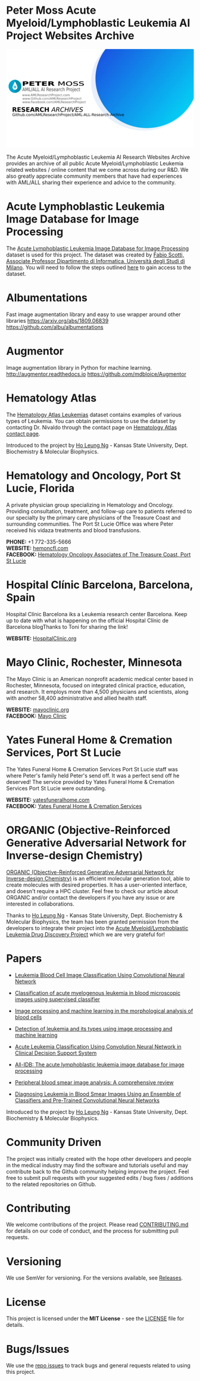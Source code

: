 # Peter Moss Acute Myeloid/Lymphoblastic Leukemia AI Project Websites Archive

![Peter Moss Acute Myeloid/Lymphoblastic Leukemia AI Research Project Archive](Media/Images/research-archives-banner.png)

The Acute Myeloid/Lymphoblastic Leukemia AI Research Websites Archive provides an archive of all public Acute Myeloid/Lymphoblastic Leukemia related websites / online content that we come across during our R&D. We also greatly appreciate community members that have had experiences with AML/ALL sharing their experience and advice to the community.

# Acute Lymphoblastic Leukemia Image Database for Image Processing

The [Acute Lymphoblastic Leukemia Image Database for Image Processing](https://homes.di.unimi.it/scotti/all/) dataset is used for this project. The dataset was created by [Fabio Scotti, Associate Professor Dipartimento di Informatica, Università degli Studi di Milano](https://homes.di.unimi.it/scotti/). You will need to follow the steps outlined [here](https://homes.di.unimi.it/scotti/all/#download) to gain access to the dataset.

# Albumentations

Fast image augmentation library and easy to use wrapper around other libraries
https://arxiv.org/abs/1809.06839
https://github.com/albu/albumentations

# Augmentor

Image augmentation library in Python for machine learning.
http://augmentor.readthedocs.io
https://github.com/mdbloice/Augmentor

# Hematology Atlas

The [Hematology Atlas Leukemias](http://hematologyatlas.com/leukemias.htm) dataset contains examples of various types of Leukemia. You can obtain permissions to use the dataset by contacting Dr. Nivaldo through the contact page on [Hematology Atlas contact page](http://hematologyatlas.com/contact.htm).

Introduced to the project by [Ho Leung Ng](https://github.com/orgs/AMLResearchProject/people/holeung "Ho  Leung Ng") - Kansas State University, Dept. Biochemistry & Molecular Biophysics.

# Hematology and Oncology, Port St Lucie, Florida

A private physician group specializing in Hematology and Oncology. Providing consultation, treatment, and follow-up care to patients referred to our specialty by the primary care physicians of the Treasure Coast and surrounding communities. The Port St Lucie Office was where Peter received his vidaza treatments and blood transfusions.

**PHONE:** +1 772-335-5666  
**WEBSITE:** [hemoncfl.com](https://www.hemoncfl.com/locations/#port "hemoncfl.com")  
**FACEBOOK:** [Hematology Oncology Associates of The Treasure Coast, Port St Lucie](https://www.facebook.com/pages/Hematology-Oncology-Associates-of-The-Treasure-Coast/161402963887385 "Hematology Oncology Associates of The Treasure Coast, Port St Lucie")

# Hospital Clínic Barcelona, Barcelona, Spain

Hospital Clínic Barcelona iks a Leukemia research center Barcelona. Keep up to date with what is happening on the official Hospital Clínic de Barcelona blogThanks to Toni for sharing the link!

**WEBSITE:** [HospitalClinic.org](http://blog.hospitalclinic.org/en/tag/leucemia-en "HospitalClinic.org")

# Mayo Clinic, Rochester, Minnesota

The Mayo Clinic is an American nonprofit academic medical center based in Rochester, Minnesota, focused on integrated clinical practice, education, and research. It employs more than 4,500 physicians and scientists, along with another 58,400 administrative and allied health staff.

**WEBSITE:** [mayoclinic.org](https://www.mayoclinic.org/ "mayoclinic.org")  
**FACEBOOK:** [Mayo Clinic](https://www.facebook.com/MayoClinic/ "Mayo Clinic")

# Yates Funeral Home & Cremation Services, Port St Lucie

The Yates Funeral Home & Cremation Services Port St Lucie staff was where Peter's family held Peter's send off. It was a perfect send off he deserved! The service provided by Yates Funeral Home & Cremation Services Port St Lucie were outstanding.

**WEBSITE:** [yatesfuneralhome.com](https://www.yatesfuneralhome.com/contact-us/facilities-and-directions "yatesfuneralhome.com")  
**FACEBOOK:** [Yates Funeral Home & Cremation Services](https://www.facebook.com/YatesFuneralHome/ "Yates Funeral Home & Cremation Services")

# ORGANIC (Objective-Reinforced Generative Adversarial Network for Inverse-design Chemistry)

[ORGANIC (Objective-Reinforced Generative Adversarial Network for Inverse-design Chemistry)](https://github.com/aspuru-guzik-group/ORGANIC "ORGANIC (Objective-Reinforced Generative Adversarial Network for Inverse-design Chemistry)") is an efficient molecular generation tool, able to create molecules with desired properties. It has a user-oriented interface, and doesn't require a HPC cluster. Feel free to check our article about ORGANIC and/or contact the developers if you have any issue or are interested in collaborations.

Thanks to [Ho Leung Ng](https://github.com/orgs/AMLResearchProject/people/holeung "Ho  Leung Ng") - Kansas State University, Dept. Biochemistry & Molecular Biophysics, the team has been granted permission from the developers to integrate their project into the [Acute Myeloid/Lymphoblastic Leukemia Drug Discovery Project](https://github.com/AMLResearchProject/AML-ALL-Drug-Discovery "Peter Moss Acute Myeloid/Lymphoblastic Leukemia Project Drug Discovery Project") which we are very grateful for!

# Papers

- [Leukemia Blood Cell Image Classification Using Convolutional Neural Network](https://www.zotero.org/groups/2241402/acute_myeloid_leukemia/items/itemKey/9PAG39NJ "Leukemia Blood Cell Image Classification Using Convolutional Neural Network")

- [Classification of acute myelogenous leukemia in blood microscopic images using supervised classifier](https://www.zotero.org/groups/2241402/acute_myeloid_leukemia/items/itemKey/9XX3M296 "Classification of acute myelogenous leukemia in blood microscopic images using supervised classifier")

- [Image processing and machine learning in the morphological analysis of blood cells](https://www.zotero.org/groups/2241402/acute_myeloid_leukemia/items/itemKey/D9GAQJBC "Image processing and machine learning in the morphological analysis of blood cells")

- [Detection of leukemia and its types using image processing and machine learning](https://www.zotero.org/groups/2241402/acute_myeloid_leukemia/items/itemKey/KPE7L22C "Detection of leukemia and its types using image processing and machine learning")

- [Acute Leukemia Classification Using Convolution Neural Network in Clinical Decision Support System](https://www.zotero.org/groups/2241402/acute_myeloid_leukemia/items/itemKey/LRXMVLNR "Acute Leukemia Classification Using Convolution Neural Network in Clinical Decision Support System")

- [All-IDB: The acute lymphoblastic leukemia image database for image processing](https://www.zotero.org/groups/2241402/acute_myeloid_leukemia/items/itemKey/3IKQRUG2 "All-IDB: The acute lymphoblastic leukemia image database for image processing")

- [Peripheral blood smear image analysis: A comprehensive review](https://www.zotero.org/groups/2241402/acute_myeloid_leukemia/items/itemKey/PIXSIA2K "Peripheral blood smear image analysis: A comprehensive review")

- [Diagnosing Leukemia in Blood Smear Images Using an Ensemble of Classifiers and Pre-Trained Convolutional Neural Networks](https://www.zotero.org/groups/2241402/acute_myeloid_leukemia/items/itemKey/35IIRLBU "Diagnosing Leukemia in Blood Smear Images Using an Ensemble of Classifiers and Pre-Trained Convolutional Neural Networks")

Introduced to the project by [Ho Leung Ng](https://github.com/orgs/AMLResearchProject/people/holeung "Ho  Leung Ng") - Kansas State University, Dept. Biochemistry & Molecular Biophysics.

# Community Driven

The project was initially created with the hope other developers and people in the medical industry may find the software and tutorials useful and may contribute back to the Github community helping improve the project. Feel free to submit pull requests with your suggested edits / bug fixes / additions to the related repositories on Github.

# Contributing

We welcome contributions of the project. Please read [CONTRIBUTING.md](https://github.com/AMLResearchProject/AML-ALL-Research-Archive/blob/master/CONTRIBUTING.md "CONTRIBUTING.md") for details on our code of conduct, and the process for submitting pull requests.

# Versioning

We use SemVer for versioning. For the versions available, see [Releases](https://github.com/AMLResearchProject/AML-ALL-Research-Archive/releases "Releases").

# License

This project is licensed under the **MIT License** - see the [LICENSE](https://github.com/AMLResearchProject/AML-ALL-Research-Archive/blob/master/LICENSE "LICENSE") file for details.

# Bugs/Issues

We use the [repo issues](https://github.com/AMLResearchProject/AML-ALL-Research-Archive/issues "repo issues") to track bugs and general requests related to using this project.
